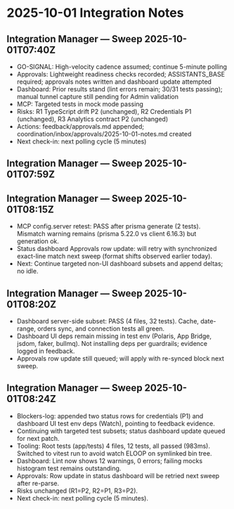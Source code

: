 # 2025-10-01 Integration Notes

## Integration Manager — Sweep 2025-10-01T07:40Z
- GO-SIGNAL: High-velocity cadence assumed; continue 5-minute polling
- Approvals: Lightweight readiness checks recorded; ASSISTANTS_BASE required; approvals notes written and dashboard update attempted
- Dashboard: Prior results stand (lint errors remain; 30/31 tests passing); manual tunnel capture still pending for Admin validation
- MCP: Targeted tests in mock mode passing
- Risks: R1 TypeScript drift P2 (unchanged), R2 Credentials P1 (unchanged), R3 Analytics contract P2 (unchanged)
- Actions: feedback/approvals.md appended; coordination/inbox/approvals/2025-10-01-notes.md created
- Next check-in: next polling cycle (5 minutes)

## Integration Manager — Sweep 2025-10-01T07:59Z

## Integration Manager — Sweep 2025-10-01T08:15Z
- MCP config.server retest: PASS after prisma generate (2 tests). Mismatch warning remains (prisma 5.22.0 vs client 6.16.3) but generation ok.
- Status dashboard Approvals row update: will retry with synchronized exact-line match next sweep (format shifts observed earlier today).
- Next: Continue targeted non-UI dashboard subsets and append deltas; no idle.

## Integration Manager — Sweep 2025-10-01T08:20Z
- Dashboard server-side subset: PASS (4 files, 32 tests). Cache, date-range, orders sync, and connection tests all green.
- Dashboard UI deps remain missing in test env (Polaris, App Bridge, jsdom, faker, bullmq). Not installing deps per guardrails; evidence logged in feedback.
- Approvals row update still queued; will apply with re-synced block next sweep.

## Integration Manager — Sweep 2025-10-01T08:24Z
- Blockers-log: appended two status rows for credentials (P1) and dashboard UI test env deps (Watch), pointing to feedback evidence.
- Continuing with targeted test subsets; status dashboard update queued for next patch.
- Tooling: Root tests (app/tests) 4 files, 12 tests, all passed (983ms). Switched to vitest run to avoid watch ELOOP on symlinked bin tree.
- Dashboard: Lint now shows 12 warnings, 0 errors; failing mocks histogram test remains outstanding.
- Approvals: Row update in status dashboard will be retried next sweep after re-parse.
- Risks unchanged (R1=P2, R2=P1, R3=P2).
- Next check-in: next polling cycle (5 minutes).
